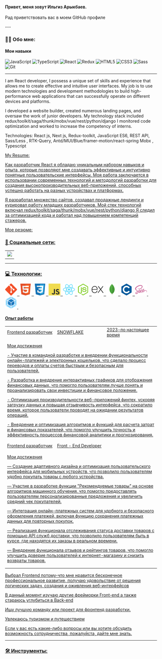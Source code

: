 <h4>Привет, меня зовут Ильгиз Арыкбаев.</h4>
<p>Рад приветствовать вас в моем GitHub профиле</p>
---

### :man_technologist: Обо мне:

<h4>Мои навыки</h4>

![JavaScript](https://img.shields.io/badge/javascript-%23323330.svg?style=for-the-badge&logo=javascript&logoColor=%23F7DF1E)
![TypeScript](https://img.shields.io/badge/typescript-%23007ACC.svg?style=for-the-badge&logo=typescript&logoColor=white)
![React](https://img.shields.io/badge/react-%2320232a.svg?style=for-the-badge&logo=react&logoColor=%2361DAFB)
![Redux](https://img.shields.io/badge/redux-%23593d88.svg?style=for-the-badge&logo=redux&logoColor=white)
![HTML5](https://img.shields.io/badge/HTML5-E34F26.svg?style=for-the-badge&logo=HTML5&logoColor=white)
![CSS3](https://img.shields.io/badge/CSS3-1572B6.svg?style=for-the-badge&logo=CSS3&logoColor=white)
![Sass](https://img.shields.io/badge/Sass-CC6699.svg?style=for-the-badge&logo=Sass&logoColor=white)
![Git](https://img.shields.io/badge/Git-F05032.svg?style=for-the-badge&logo=Git&logoColor=white)

---

<p>I am React developer, I possess a unique set of skills and experience that allows me to create effective and intuitive user interfaces. My job is to use modern technologies and development methodologies to build high-performance web applications that can successfully operate on different devices and platforms.

I developed a website builder, created numerous landing pages, and oversaw the work of junior developers. My technology stack included redux/toolkit/saga/thunk/mobx/vue/nest/python/django I monitored code optimization and worked to increase the competency of interns.

Technologies:
React js, Next js, Redux-toolkit, JavaScript ES6, REST API, Sass/Less , RTK-Query, Antd/MUI/Blue/framer-motion/react-spring
Mobx , Typescript<p>

<bold>
<a href="https://www.figma.com/file/2jr92CFt6rLnaBQ7Q2lgeg/Untitled?type=design&node-id=0-1&t=z5QaZnJdLS46U9fc-0">
My Resume:</bold>

<p>Как разработчик React я обладаю уникальным набором навыков и опыта, которые позволяют мне создавать эффективные и интуитивно понятные пользовательские интерфейсы. Моя работа заключается в использовании современных технологий и методологий разработки для создания высокопроизводительных веб-приложений, способных успешно работать на разных устройствах и платформах.

Я разработал множество сайтов, создавал продажные лендинги и курировал работу младших разработчиков. Мой стек технологий включал redux/toolkit/saga/thunk/mobx/vue/nest/python/django Я следил за оптимизацией кода и работал над повышением компетенций стажеров.</p>

<bold>
<a href="https://www.figma.com/file/2jr92CFt6rLnaBQ7Q2lgeg/Untitled?type=design&node-id=0-1&t=z5QaZnJdLS46U9fc-0">
Мое резюме:</bold>

### 🤝 Социальные сети:

  <div id="badges">
<table>
  <tr>
    <th><a href="https://t.me/MinHek7"><img src="https://img.icons8.com/color/1x/telegram-app"></img></a></th>
  </tr>
</table>

  </div>

---

### 💻 Технологии:

<div>
  <img src="https://github.com/devicons/devicon/blob/master/icons/git/git-original.svg" title="git" alt="git" width="40" height="40"/>&nbsp
  <img src="https://github.com/devicons/devicon/blob/master/icons/html5/html5-original.svg" title="html5" alt="html5" width="40" height="40"/>&nbsp
  <img src="https://github.com/devicons/devicon/blob/master/icons/css3/css3-original.svg" title="css" alt="css" width="40" height="40"/>&nbsp
  <img src="https://github.com/devicons/devicon/blob/master/icons/javascript/javascript-original.svg" title="javascript" alt="javascript" width="40" height="40"/>&nbsp
  <img src="https://github.com/devicons/devicon/blob/master/icons/react/react-original.svg" title="reactjs" alt="reactjs" width="40" height="40"/>&nbsp
  <img src="https://github.com/devicons/devicon/blob/master/icons/nodejs/nodejs-original.svg" title="nodejs" alt="nodejs" width="40" height="40"/>&nbsp
  <img src="https://github.com/devicons/devicon/blob/master/icons/express/express-original.svg" title="express" alt="express" width="40" height="40"/>&nbsp
  <img src="https://github.com/devicons/devicon/blob/master/icons/mongodb/mongodb-original.svg" title="mongodb" alt="mongodb" width="40" height="40"/>&nbsp
  <img src="https://github.com/devicons/devicon/blob/master/icons/c/c-plain.svg" title="C" alt="C" width="40" height="40"/>&nbsp;
  <img src="https://github.com/devicons/devicon/blob/master/icons/sass/sass-original.svg" title="sass/scss" alt="sass/scss" width="40" height="40"/>&nbsp;
  <img src="https://github.com/devicons/devicon/blob/master/icons/webpack/webpack-original.svg" title="webpack" alt="webpack" width="40" height="40"/>&nbsp;
  <!-- <img src="https://github.com/devicons/devicon/blob/master/icons/redux/redux-original.svg" title="redux" alt="redux" width="40" height="40"/>&nbsp; -->
</div>

<h4>Опыт работы</h4>
<table>
  <tr>
    <td>Frontend разработчик</td>
    <td><a href="https://snowflake-git-dev-keraemoe.vercel.app/"> SNOWFLAKE</a></td>
    <td>2023-по настоящее время</td>
  </tr>
  <tr>
    <td colspan="3"><p>Мои достижения</p>
      <p>- Участие в командной разработке и внедрении функциональности онлайн-платежей и
электронных кошельков, что сделало процесс переводов и оплаты счетов быстрым и
безопасным для пользователей.</p>
      <p>- Разработка и внедрение интерактивных графиков для отображения финансовых данных, что
помогло пользователям лучше понять и проанализировать свои инвестиции и финансовое
положение.
</p>
      <p>- Оптимизация производительности веб-приложений финтех, ускоряя загрузку данных и
повышая отзывчивость интерфейса, что сократило время, которое пользователи проводят на
ожидании результатов операций.</p>
      <p>- Внедрение и оптимизация алгоритмов и функций для расчета затрат и финансовых
показателей, что помогло улучшить точность и эффективность процессов финансовой
аналитики и прогнозирования.</p>
</td>
   </tr>
   <tr>
    <td>Frontend разработчик</td>
    <td><a href="https://fortylines.io/home"> Front - End Developer </a></td>
  </tr>
  <tr>
    <td colspan="3"><p>Мои достижения</p>
      <p>— Создание адаптивного дизайна и оптимизация пользовательского интерфейса для мобильных
устройств, что позволило пользователям удобно покупать товары с любого устройства.</p>
      <p>— Участие в разработке функции "Рекомендуемые товары" на основе алгоритмов машинного
обучения, что помогло предоставлять пользователям персонализированные предложения и
увеличить средний чек покупателей.</p>
      <p>— Интеграция онлайн-платежных систем для удобного и безопасного оформления платежей,
включая функцию сохранения платежных данных для повторных покупок.</p>
      <p>— Реализация функционала отслеживания статуса доставки товаров с помощью API служб
доставки, что позволило пользователям быть в курсе, где находятся их заказы в реальном
времени.</p>
      <p>— Внедрение функционала отзывов и рейтингов товаров, что помогло улучшить доверие
пользователей к интернет-магазину и снизить возвраты товаров.</p>
</td>
   </tr>
</table>
    
<p>Выбрал Frontend потому-что мне нравится бесконечное профессиональное развитие, получаю удовольствие от решения логических задач, создания и оживления веб-интерфейсов</p>
<p>В данный момент изучаю другие фрейморки Front-end а также стараюсь углубиться в Back-end</p>
<p>Ищу лучшую команду или проект для фронтенд разработки.</p>
<p>Увлекаюсь туризмом и путешествием</p>
<p>Если у вас есть какие-либо вопросы или вы хотите обсудить возможность сотрудничества, пожалуйста, дайте мне знать.</p>

---

### 🛠 Инструменты:
